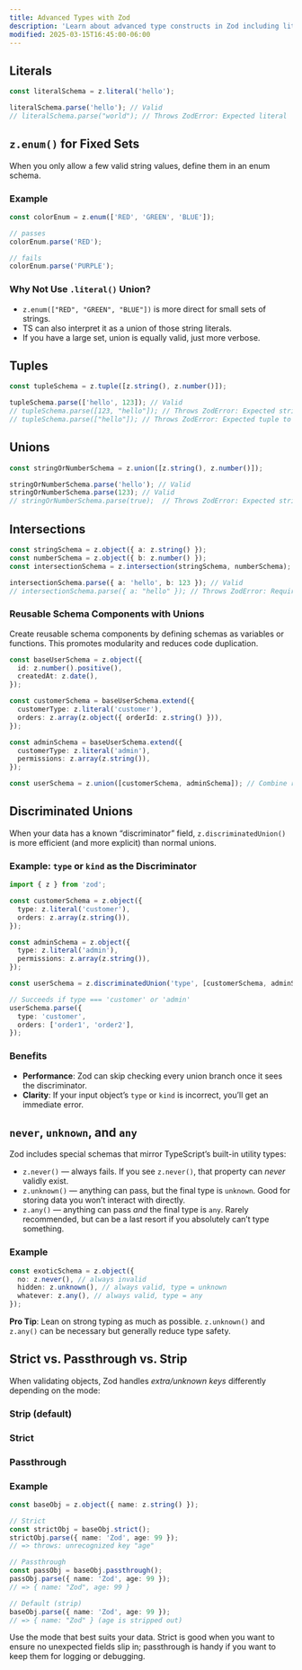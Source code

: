 ```yaml
---
title: Advanced Types with Zod
description: 'Learn about advanced type constructs in Zod including literals, enums, tuples, unions, discriminated unions, and more.'
modified: 2025-03-15T16:45:00-06:00
---
```


## Literals

```ts
const literalSchema = z.literal('hello');

literalSchema.parse('hello'); // Valid
// literalSchema.parse("world"); // Throws ZodError: Expected literal 'hello', received 'world'
```

## `z.enum()` for Fixed Sets

When you only allow a few valid string values, define them in an enum schema.

### Example

```ts
const colorEnum = z.enum(['RED', 'GREEN', 'BLUE']);

// passes
colorEnum.parse('RED');

// fails
colorEnum.parse('PURPLE');
```

### Why Not Use `.literal()` Union?

- `z.enum(["RED", "GREEN", "BLUE"])` is more direct for small sets of strings.
- TS can also interpret it as a union of those string literals.
- If you have a large set, union is equally valid, just more verbose.

## Tuples

```ts
const tupleSchema = z.tuple([z.string(), z.number()]);

tupleSchema.parse(['hello', 123]); // Valid
// tupleSchema.parse([123, "hello"]); // Throws ZodError: Expected string, received number at index 0
// tupleSchema.parse(["hello"]); // Throws ZodError: Expected tuple to have 2 elements, but got 1
```

## Unions

```ts
const stringOrNumberSchema = z.union([z.string(), z.number()]);

stringOrNumberSchema.parse('hello'); // Valid
stringOrNumberSchema.parse(123); // Valid
// stringOrNumberSchema.parse(true);  // Throws ZodError: Expected string | number, received boolean
```

## Intersections

```ts
const stringSchema = z.object({ a: z.string() });
const numberSchema = z.object({ b: z.number() });
const intersectionSchema = z.intersection(stringSchema, numberSchema);

intersectionSchema.parse({ a: 'hello', b: 123 }); // Valid
// intersectionSchema.parse({ a: "hello" }); // Throws ZodError: Required at 'b'
```

### Reusable Schema Components with Unions

Create reusable schema components by defining schemas as variables or functions. This promotes modularity and reduces code duplication.

```ts
const baseUserSchema = z.object({
  id: z.number().positive(),
  createdAt: z.date(),
});

const customerSchema = baseUserSchema.extend({
  customerType: z.literal('customer'),
  orders: z.array(z.object({ orderId: z.string() })),
});

const adminSchema = baseUserSchema.extend({
  customerType: z.literal('admin'),
  permissions: z.array(z.string()),
});

const userSchema = z.union([customerSchema, adminSchema]); // Combine reusable schemas
```

## Discriminated Unions

When your data has a known “discriminator” field, `z.discriminatedUnion()` is more efficient (and more explicit) than normal unions.

### Example: `type` or `kind` as the Discriminator

```ts
import { z } from 'zod';

const customerSchema = z.object({
  type: z.literal('customer'),
  orders: z.array(z.string()),
});

const adminSchema = z.object({
  type: z.literal('admin'),
  permissions: z.array(z.string()),
});

const userSchema = z.discriminatedUnion('type', [customerSchema, adminSchema]);

// Succeeds if type === 'customer' or 'admin'
userSchema.parse({
  type: 'customer',
  orders: ['order1', 'order2'],
});
```

### Benefits

- **Performance**: Zod can skip checking every union branch once it sees the discriminator.
- **Clarity**: If your input object’s `type` or `kind` is incorrect, you’ll get an immediate error.

## `never`, `unknown`, and `any`

Zod includes special schemas that mirror TypeScript’s built-in utility types:

- `z.never()` — always fails. If you see `z.never()`, that property can _never_ validly exist.
- `z.unknown()` — anything can pass, but the final type is `unknown`. Good for storing data you won’t interact with directly.
- `z.any()` — anything can pass _and_ the final type is `any`. Rarely recommended, but can be a last resort if you absolutely can’t type something.

### Example

```ts
const exoticSchema = z.object({
  no: z.never(), // always invalid
  hidden: z.unknown(), // always valid, type = unknown
  whatever: z.any(), // always valid, type = any
});
```

**Pro Tip**: Lean on strong typing as much as possible. `z.unknown()` and `z.any()` can be necessary but generally reduce type safety.

## Strict vs. Passthrough vs. Strip

When validating objects, Zod handles _extra/unknown keys_ differently depending on the mode:

### Strip (default)

### Strict

### Passthrough

### Example

```ts
const baseObj = z.object({ name: z.string() });

// Strict
const strictObj = baseObj.strict();
strictObj.parse({ name: 'Zod', age: 99 });
// => throws: unrecognized key "age"

// Passthrough
const passObj = baseObj.passthrough();
passObj.parse({ name: 'Zod', age: 99 });
// => { name: "Zod", age: 99 }

// Default (strip)
baseObj.parse({ name: 'Zod', age: 99 });
// => { name: "Zod" } (age is stripped out)
```

Use the mode that best suits your data. Strict is good when you want to ensure no unexpected fields slip in; passthrough is handy if you want to keep them for logging or debugging.
